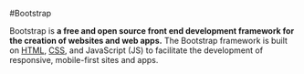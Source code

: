 #Bootstrap

Bootstrap is **a free and open source front end development framework for the creation of websites and web apps.** The Bootstrap framework is built on [HTML](/wiki/HTML), [CSS](/wiki/CSS), and JavaScript (JS) to facilitate the development of responsive, mobile-first sites and apps.